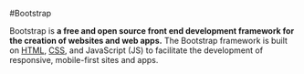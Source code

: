 #Bootstrap

Bootstrap is **a free and open source front end development framework for the creation of websites and web apps.** The Bootstrap framework is built on [HTML](/wiki/HTML), [CSS](/wiki/CSS), and JavaScript (JS) to facilitate the development of responsive, mobile-first sites and apps.